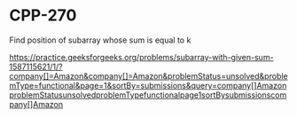 # CPP-270
Find position of subarray whose sum is equal to k














https://practice.geeksforgeeks.org/problems/subarray-with-given-sum-1587115621/1/?company[]=Amazon&company[]=Amazon&problemStatus=unsolved&problemType=functional&page=1&sortBy=submissions&query=company[]AmazonproblemStatusunsolvedproblemTypefunctionalpage1sortBysubmissionscompany[]Amazon
